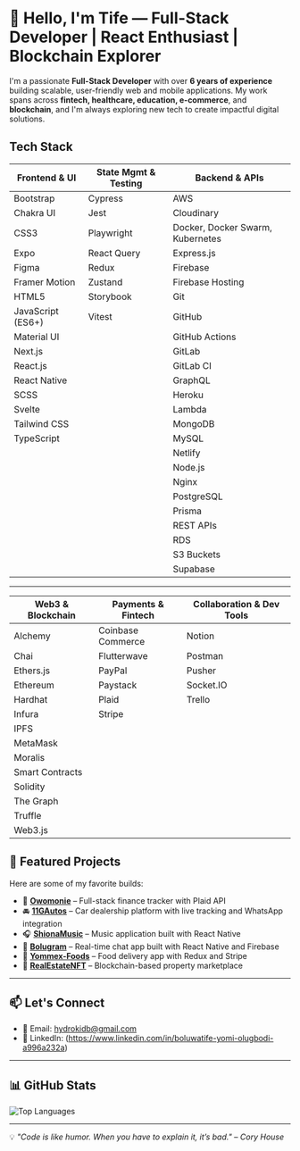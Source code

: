 # 👋 Hello, I'm Tife — Full-Stack Developer | React Enthusiast | Blockchain Explorer 

I'm a passionate **Full-Stack Developer** with over **6 years of experience** building scalable, user-friendly web and mobile applications. My work spans across **fintech, healthcare, education, e-commerce**, and **blockchain**, and I'm always exploring new tech to create impactful digital solutions.


## Tech Stack

| **Frontend & UI**       | **State Mgmt & Testing**   | **Backend & APIs**                 |
|-------------------------|----------------------------|------------------------------------|
| Bootstrap               | Cypress                    | AWS                                |
| Chakra UI              | Jest                       | Cloudinary                         |
| CSS3                   | Playwright                 | Docker, Docker Swarm, Kubernetes   |
| Expo                   | React Query                | Express.js                         |
| Figma                  | Redux                      | Firebase                           |
| Framer Motion          | Zustand                    | Firebase Hosting                   |
| HTML5                  | Storybook                  | Git                                |
| JavaScript (ES6+)      | Vitest                     | GitHub                             |
| Material UI            |                            | GitHub Actions                     |
| Next.js                |                            | GitLab                             |
| React.js               |                            | GitLab CI                          |
| React Native           |                            | GraphQL                            |
| SCSS                   |                            | Heroku                             |
| Svelte                 |                            | Lambda                             |
| Tailwind CSS           |                            | MongoDB                            |
| TypeScript             |                            | MySQL                              |
|                         |                            | Netlify                            |
|                         |                            | Node.js                            |
|                         |                            | Nginx                              |
|                         |                            | PostgreSQL                         |
|                         |                            | Prisma                             |
|                         |                            | REST APIs                          |
|                         |                            | RDS                                |
|                         |                            | S3 Buckets                         |
|                         |                            | Supabase                           |

---

| **Web3 & Blockchain** | **Payments & Fintech**   | **Collaboration & Dev Tools**  |
|------------------------|---------------------------|--------------------------------|
| Alchemy                | Coinbase Commerce         | Notion                         |
| Chai                   | Flutterwave               | Postman                        |
| Ethers.js              | PayPal                    | Pusher                         |
| Ethereum               | Paystack                  | Socket.IO                      |
| Hardhat                | Plaid                     | Trello                         |
| Infura                 | Stripe                    |                                |
| IPFS                   |                           |                                |
| MetaMask               |                           |                                |
| Moralis                |                           |                                |
| Smart Contracts        |                           |                                |
| Solidity               |                           |                                |
| The Graph              |                           |                                |
| Truffle                |                           |                                |
| Web3.js                |                           |                                |



## 🚀 Featured Projects

Here are some of my favorite builds:

- 🧾 **[Owomonie](https://github.com/Owomonie)** – Full-stack finance tracker with Plaid API  
- 🚘 **[11GAutos](https://github.com/yommexg/11GAutos)** – Car dealership platform with live tracking and WhatsApp integration  
- 🎧 **[ShionaMusic](https://github.com/yommexg/Shiona-music)** – Music application built with React Native  
- 💬 **[Bolugram](https://github.com/yommexg/bolugram)** – Real-time chat app built with React Native and Firebase  
- 🍔 **[Yommex-Foods](https://github.com/yommexg/yommex-foods)** – Food delivery app with Redux and Stripe  
- 🧱 **[RealEstateNFT](https://github.com/yommexg/realestatenft)** – Blockchain-based property marketplace  


---

## 📫 Let's Connect

- 📧 Email: [hydrokidb@gmail.com](mailto:hydrokidb@gmail.com)  
- 💼 LinkedIn: (https://www.linkedin.com/in/boluwatife-yomi-olugbodi-a996a232a)  

---

## 📊 GitHub Stats


![Top Languages](https://github-readme-stats.vercel.app/api/top-langs/?username=yommexg&layout=compact&theme=radical)

---

💡 *"Code is like humor. When you have to explain it, it’s bad." – Cory House*

